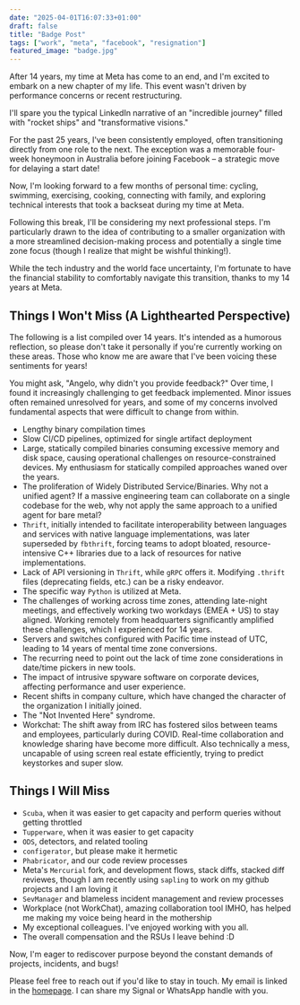 ```yaml
---
date: "2025-04-01T16:07:33+01:00"
draft: false
title: "Badge Post"
tags: ["work", "meta", "facebook", "resignation"]
featured_image: "badge.jpg"
---
```


After 14 years, my time at Meta has come to an end, and I'm excited to embark on a new chapter of my life.
This event wasn't driven by performance concerns or recent restructuring.

I'll spare you the typical LinkedIn narrative of an "incredible journey" filled with "rocket ships" and "transformative visions."

For the past 25 years, I've been consistently employed, often transitioning directly from one role to the next. The exception was a memorable four-week honeymoon in Australia before joining Facebook – a strategic move for delaying a start date!

Now, I'm looking forward to a few months of personal time: cycling, swimming, exercising, cooking, connecting with family, and exploring technical interests that took a backseat during my time at Meta.

Following this break, I'll be considering my next professional steps. I'm particularly drawn to the idea of contributing to a smaller organization with a more streamlined decision-making process and potentially a single time zone focus (though I realize that might be wishful thinking!).

While the tech industry and the world face uncertainty, I'm fortunate to have the financial stability to comfortably navigate this transition, thanks to my 14 years at Meta.

## Things I Won't Miss (A Lighthearted Perspective)

The following is a list compiled over 14 years. It's intended as a humorous reflection, so please don't take it personally if you're currently working on these areas. Those who know me are aware that I've been voicing these sentiments for years!

You might ask, "Angelo, why didn't you provide feedback?" Over time, I found it increasingly challenging to get feedback implemented. Minor issues often remained unresolved for years, and some of my concerns involved fundamental aspects that were difficult to change from within.

- Lengthy binary compilation times
- Slow CI/CD pipelines, optimized for single artifact deployment
- Large, statically compiled binaries consuming excessive memory and disk space, causing operational challenges on resource-constrained devices. My enthusiasm for statically compiled approaches waned over the years.
- The proliferation of Widely Distributed Service/Binaries. Why not a unified agent? If a massive engineering team can collaborate on a single codebase for the web, why not apply the same approach to a unified agent for bare metal?
- `Thrift`, initially intended to facilitate interoperability between languages and services with native language implementations, was later superseded by `fbthrift`, forcing teams to adopt bloated, resource-intensive C++ libraries due to a lack of resources for native implementations.
- Lack of API versioning in `Thrift`, while `gRPC` offers it. Modifying `.thrift` files (deprecating fields, etc.) can be a risky endeavor.
- The specific way `Python` is utilized at Meta.
- The challenges of working across time zones, attending late-night meetings, and effectively working two workdays (EMEA + US) to stay aligned. Working remotely from headquarters significantly amplified these challenges, which I experienced for 14 years.
- Servers and switches configured with Pacific time instead of UTC, leading to 14 years of mental time zone conversions.
- The recurring need to point out the lack of time zone considerations in date/time pickers in new tools.
- The impact of intrusive spyware software on corporate devices, affecting performance and user experience.
- Recent shifts in company culture, which have changed the character of the organization I initially joined.
- The "Not Invented Here" syndrome.
- Workchat: The shift away from IRC has fostered silos between teams and employees, particularly during COVID. Real-time collaboration and knowledge sharing have become more difficult. Also technically a mess, uncapable of using screen real estate efficiently, trying to predict keystorkes and super slow.

## Things I Will Miss

- `Scuba`, when it was easier to get capacity and perform queries without getting throttled
- `Tupperware`, when it was easier to get capacity
- `ODS`, detectors, and related tooling
- `configerator`, but please make it hermetic
- `Phabricator`, and our code review processes
- Meta's `Mercurial` fork, and development flows, stack diffs, stacked diff reviewes, though I am recently using `sapling` to work on my github projects and I am loving it
- `SevManager` and blameless incident management and review processes
- Workplace (not WorkChat), amazing collaboration tool IMHO, has helped me making my voice being heard in the mothership
- My exceptional colleagues. I've enjoyed working with you all.
- The overall compensation and the RSUs I leave behind :D

Now, I'm eager to rediscover purpose beyond the constant demands of projects, incidents, and bugs!

Please feel free to reach out if you'd like to stay in touch. My email is linked in the [homepage](/).
I can share my Signal or WhatsApp handle with you.
